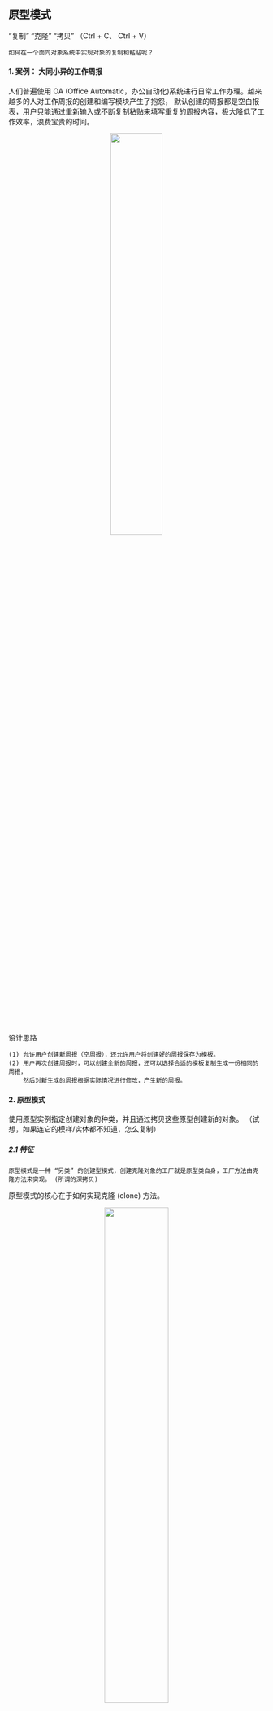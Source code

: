 ## 原型模式
“复制” “克隆” “拷贝” （Ctrl + C、 Ctrl + V）
```
如何在一个面向对象系统中实现对象的复制和粘贴呢？
```

#### 1. 案例： 大同小异的工作周报
人们普遍使用 OA (Office Automatic，办公自动化)系统进行日常工作办理。越来越多的人对工作周报的创建和编写模块产生了抱怨，
默认创建的周报都是空白报表，用户只能通过重新输入或不断复制粘贴来填写重复的周报内容，极大降低了工作效率，浪费宝贵的时间。
<div align="center"><img src="pics/prototype-pattern-1.jpg" width="45%"></div>

设计思路
```
(1) 允许用户创建新周报（空周报），还允许用户将创建好的周报保存为模板。
(2) 用户再次创建周报时，可以创建全新的周报，还可以选择合适的模板复制生成一份相同的周报，
    然后对新生成的周报根据实际情况进行修改，产生新的周报。
```

#### 2. 原型模式
使用原型实例指定创建对象的种类，并且通过拷贝这些原型创建新的对象。 （试想，如果连它的模样/实体都不知道，怎么复制）

##### 2.1 特征
```
原型模式是一种 “另类” 的创建型模式，创建克隆对象的工厂就是原型类自身，工厂方法由克隆方法来实现。 (所谓的深拷贝)
```
原型模式的核心在于如何实现克隆 (clone) 方法。
<div align="center"><img src="pics/prototype-pattern-2.jpg" width="50%"></div>

##### 2.2 代码框架
clone() 方法的通用实现
```java
实例化一个与自身类型相同的对象，将相关的参数传入新创建的对象中，保证它们的成员属性相同。

# 1. 具体原型类定义 （包含 clone() 方法的类）

class ConcretePrototype implements Prototype
{
    private String  attr; //成员属性

    public void  setAttr(String attr)
    {
        this.attr = attr;
    }

    public String  getAttr()
    {
        return this.attr;
    }

    public Prototype  clone() //克隆方法
    {
        Prototype  prototype = new ConcretePrototype(); //创建新对象
        prototype.setAttr(this.attr);
        return prototype;
    }
}

# 2. 主程序 （main）

……
Prototype obj1  = new ConcretePrototype();
obj1.setAttr("Sunny");
Prototype obj2  = obj1.clone(); // 原型模式的特点（深拷贝）
……
```
Java 语言提供的 clone() 方法
```java
所有的 Java 类都继承自 java.lang.Object。 事实上，Object 类提供一个 clone() 方法，可以将一个 Java 对象复制一份。
需要注意的是，能够实现克隆的 Java 类必须实现一个标识接口 Cloneable。

# 1. 具体原型类定义 （包含 clone() 方法的类）

class ConcretePrototype implements Cloneable
{
    ……
    public Prototype  clone()
    {
　　      Object object = null;

　　      try 
　　      {
                object = super.clone();
　　      }
　　      catch (CloneNotSupportedException exception)
　　      {
                System.err.println("Not support cloneable");
　　      }
　　      return (Prototype )object;
    }
    ……
}

# 2. 主程序 （main）

……
Prototype obj1  = new ConcretePrototype();
Prototype obj2  = obj1.clone(); // 原型模式的特点（深拷贝）
……
```

#### 3. 工作周报的原型模式实现
WeeklyLog 充当具体原型类，Object 类充当抽象原型类，clone() 方法为原型方法（工厂方法）。
<div align="center"><img src="pics/prototype-pattern-3.jpg" width="45%"></div>

代码框架：
```java
# 1. 抽象原型类 （此处为 Object 类， 故省略）

# 2. 具体原型类

//工作周报 WeeklyLog： 具体原型类，考虑到代码的可读性和易理解性，只列出部分与模式相关的核心代码
class WeeklyLog implements Cloneable
{
       private  String name;
       private  String date;
       private  String content;

       public  void setName(String name) {
              this.name  = name;
       }

       public  void setDate(String date) {
              this.date  = date;
       }

       public  void setContent(String content) {
              this.content  = content;
       }

       public  String getName() {
              return  (this.name);
       }

       public  String getDate() {
              return  (this.date);
       }

       public  String getContent() {
              return  (this.content);
       }

       // 克隆方法 clone()，此处使用 Java 语言提供的克隆机制
       public WeeklyLog clone()
       {
              Object obj = null;

              try 
              {
                     obj = super.clone();
                     return (WeeklyLog)obj;     
              }
              catch(CloneNotSupportedException e)
              {
                     System.out.println("不支持复制！");
                     return null;
              }
       }
}

# 3. 主程序 （main）

class Client
{
       public  static void main(String args[])
       {
              WeeklyLog log_previous = new WeeklyLog();  //创建原型对象
              log_previous.setName("张无忌");
              log_previous.setDate("第12周");
              log_previous.setContent("这周工作很忙，每天加班！");

              System.out.println("****周报****");
              System.out.println("周次：" +  log_previous.getDate());
              System.out.println("姓名：" +  log_previous.getName());
              System.out.println("内容：" +  log_previous.getContent());

              System.out.println("--------------------------------");

              WeeklyLog  log_new;
              log_new  = log_previous.clone(); //调用克隆方法创建克隆对象
              log_new.setDate("第13周");

              System.out.println("****周报****");
              System.out.println("周次：" + log_new.getDate());
              System.out.println("姓名：" + log_new.getName());
              System.out.println("内容：" + log_new.getContent());
       }
}
```

#### 4. 带附件的周报 (浅克隆，深克隆)
在 Java 语言中，数据类型分为值类型 （基本数据类型） 和引用类型 （引用类型包括：类、接口、数组等复杂类型）。 浅克隆和深克隆的主要区别在于是否支持引用类型的成员变量的复制。

##### 4.1 浅克隆
在浅克隆中，如果原型对象的成员变量是值类型，将复制一份给克隆对象；如果原型对象的成员变量是引用类型，则将引用对象的地址复制一份给克隆对象。
（引用类型的成员对象并没有复制。）
<div align="center"><img src="pics/prototype-pattern-4.jpg" width="40%"></div>

在 Java 语言中，通过覆盖 Object 类的 clone() 方法可以实现浅克隆
<div align="center"><img src="pics/prototype-pattern-5.jpg" width="50%"></div>

代码框架：
```java
# 1. 附件类 （Attachment）

class Attachment
{
       private  String name; //附件名

       public  void setName(String name)
       {
              this.name  = name;
       }

       public  String getName()
       {
              return  this.name;
       }

       public void download()
       {
              System.out.println("下载附件，文件名为" + name);
       }
}

# 2. 具体原型类 WeeklyLog

class WeeklyLog implements Cloneable
{
     //为了简化设计和实现，假设一份工作周报中只有一个附件对象，实际情况中可以包含多个附件，可以通过 List 等集合对象来实现
       private Attachment attachment;
       private String name;
       private  String date;
       private  String content;

       public void setAttachment(Attachment  attachment) {
              this.attachment = attachment;
       }

       public  void setName(String name) {
              this.name  = name;
       }

       public  void setDate(String date) {
              this.date  = date;
       }

       public  void setContent(String content) {
              this.content  = content;
       }

       public Attachment  getAttachment(){
              return (this.attachment);
       }

       public  String getName() {
              return  (this.name);
       }

       public  String getDate() {
              return  (this.date);
       }

       public  String getContent() {
              return  (this.content);
       }

       // 使用 clone() 方法实现浅克隆
       public WeeklyLog clone()
       {
              Object obj = null;

              try
              {
                     obj = super.clone();
                     return (WeeklyLog)obj;
              }
              catch(CloneNotSupportedException  e)
              {
                     System.out.println("不支持复制！");
                     return null;
              }
       }
}

# 3. 主程序 （main）

class Client
{
       public  static void main(String args[])
       {
              WeeklyLog  log_previous, log_new;

              log_previous  = new WeeklyLog(); //创建原型对象
              Attachment  attachment = new Attachment(); //创建附件对象
              log_previous.setAttachment(attachment);  //将附件添加到周报中

              log_new  = log_previous.clone(); //调用克隆方法创建克隆对象

              //比较周报
              System.out.println("周报是否相同？ " + (log_previous ==  log_new));
              //比较附件
              System.out.println("附件是否相同？ " +  (log_previous.getAttachment() == log_new.getAttachment()));
       }
}
```

##### 4.2 深克隆
在深克隆中，无论原型对象的成员变量是值类型还是引用类型，都将复制一份给克隆对象。
<div align="center"><img src="pics/prototype-pattern-6.jpg" width="40%"></div>

在 Java 语言中，如果需要实现深克隆，可以通过序列化 (Serialization) 等方式来实现。
序列化就是将对象写到流的过程，写到流中的对象是原有对象的一个拷贝，而原对象仍然存在于内存中。
通过序列化实现的拷贝不仅可以复制对象本身，而且可以复制其引用的成员对象。
（能够实现序列化的对象其类必须实现 Serializable 接口。）
<div align="center"><img src="pics/prototype-pattern-7.jpg" width="50%"></div>

代码框架：
```java
# 1. 附件类 （Attachment）

import  java.io.*;
class  Attachment implements Serializable
{
       private  String name; //附件名

       public  void setName(String name)
       {
              this.name  = name;
       }

       public  String getName()
       {
              return  this.name;
       }

       public void download()
       {
              System.out.println("下载附件，文件名为" + name);
       }
}

# 2. 具体原型类 WeeklyLog

import  java.io.*;
class  WeeklyLog implements Serializable
{
       private  Attachment attachment;
       private  String name;
       private  String date;
       private  String content;

       public  void setAttachment(Attachment attachment) {
              this.attachment  = attachment;
       }

       public  void setName(String name) {
              this.name  = name;
       }

       public  void setDate(String date) {
              this.date  = date;
       }

       public  void setContent(String content) {
              this.content  = content;
       }

       public  Attachment getAttachment(){
              return  (this.attachment);
       }

       public  String getName() {
              return  (this.name);
       }

       public  String getDate() {
              return  (this.date);
       }

       public  String getContent() {
              return  (this.content);
       }

       // 使用序列化技术实现深克隆
       public WeeklyLog deepClone()
         throws  IOException, ClassNotFoundException, OptionalDataException
       {
              //将对象写入流中
              ByteArrayOutputStream bao = new  ByteArrayOutputStream();
              ObjectOutputStream oos = new  ObjectOutputStream(bao);
              oos.writeObject(this);

              //将对象从流中取出
              ByteArrayInputStream bis = new  ByteArrayInputStream(bao.toByteArray());
              ObjectInputStream ois = new  ObjectInputStream(bis);
              
              return  (WeeklyLog)ois.readObject();
       }
}

# 3. 主程序 （main）

class Client
{
       public  static void main(String args[])
       {
              WeeklyLog  log_previous, log_new = null;

              log_previous  = new WeeklyLog(); //创建原型对象
              Attachment  attachment = new Attachment(); //创建附件对象
              log_previous.setAttachment(attachment);  //将附件添加到周报中

              try
              {
                     log_new =  log_previous.deepClone(); //调用深克隆方法创建克隆对象
              }
              catch(Exception e)
              {
                     System.err.println("克隆失败！");
              }

              //比较周报
              System.out.println("周报是否相同？ " + (log_previous ==  log_new));

              //比较附件
              System.out.println("附件是否相同？ " +  (log_previous.getAttachment() == log_new.getAttachment()));
       }
}
```
说明
```
Java 语言提供的 Cloneable 接口和 Serializable 接口的代码非常简单，它们都是空接口，这种空接口也称为标识接口。
标识接口中没有任何方法的定义，其作用是告诉 JRE 这些接口的实现类是否具有某个功能。
```

#### 5. 原型管理器 （Prototype Manager） 的引入和实现
原型管理器是将多个原型对象存储在一个集合中供客户端使用，即：一个专门负责克隆对象的工厂。
（包含一个集合成员变量，存储了多个原型对象，通过复制集合中对应的原型对象来获得新对象。）
<div align="center"><img src="pics/prototype-pattern-8.jpg" width="50%"></div>

##### 5.1 原型管理器案例： 公文管理器实现
日常办公中有许多具体公文类需要处理，例如 《可行性分析报告》、《立项建议书》、《软件需求规格说明书》、《项目进展报告》等。 （新需求：公文模板的统一管理）
<div align="center"><img src="pics/prototype-pattern-9.jpg" width="55%"></div>

代码框架：
```java
# 1. 抽象公文原型类 （abstract prototype）

import java.util.*;
//抽象公文接口，也可定义为抽象类，提供 clone() 方法的实现，将业务方法声明为抽象方法
interface OfficialDocument extends  Cloneable
{
       public  OfficialDocument clone();
       public  void display();
}

# 2. 具体公文原型类 (concrete prototype)

//可行性分析报告 (Feasibility Analysis Report) 类
class FAR implements OfficialDocument
{
       public  OfficialDocument clone()
      {
              OfficialDocument  far = null;

              try
              {
                     far  = (OfficialDocument)super.clone();
              }
              catch(CloneNotSupportedException  e)
              {
                      System.out.println("不支持复制！");
              }

              return  far;
       }

       public  void display()
       {
              System.out.println("《可行性分析报告》");
       }
}

//软件需求规格说明书 (Software Requirements Specification) 类
class SRS implements OfficialDocument
{
       public  OfficialDocument clone()
       {
              OfficialDocument  srs = null;

              try
              {
                     srs  = (OfficialDocument)super.clone();
              }
              catch(CloneNotSupportedException  e)
              { 
                     System.out.println("不支持复制！");
              }

              return  srs;
       }

       public  void display()
       {
              System.out.println("《软件需求规格说明书》");
       }
}

# 3. 原型管理器 （Prototype Manager） - 对手：工厂方法模式的工厂 （针对一个继承系列创建）
（使用饿汉式单例实现）

class  PrototypeManager
{
       //定义一个 Hashtable，用于存储原型对象
       private Hashtable ht = new Hashtable();

       private static PrototypeManager pm =  new PrototypeManager();
      
       //为 Hashtable 增加公文对象   
       private  PrototypeManager()
       {
              ht.put("far", new FAR()); //具体公文类 1 （空模板）
              ht.put("srs", new SRS()); //具体公文类 2 （空模板）
       }

       //增加新的公文对象 （自定义模板）
       public void addOfficialDocument(String key, OfficialDocument doc)
       {
              ht.put(key,doc);
       }

       //通过浅克隆获取新的公文对象 （工厂方法）
       public OfficialDocument getOfficialDocument(String key)
       {
              return  ((OfficialDocument)ht.get(key)).clone();
       }

       public static PrototypeManager getPrototypeManager()
       {
              return pm;
       }
}

# 4. 主程序 （main）

class Client
{
       public  static void main(String args[])
       {
              //获取原型管理器对象
              PrototypeManager pm =  PrototypeManager.getPrototypeManager();  

              OfficialDocument  doc1,doc2,doc3,doc4;
        
              doc1  = pm.getOfficialDocument("far");
              doc1.display();
              doc2  = pm.getOfficialDocument("far");
              doc2.display();

              System.out.println(doc1  == doc2);

              doc3  = pm.getOfficialDocument("srs");
              doc3.display();
              doc4  = pm.getOfficialDocument("srs");
              doc4.display();

              System.out.println(doc3  == doc4);
       }
}
```

##### 5.2 思考
```
如果需要增加一种新类型的公文，如 《项目进展报告》 (Project Progress Report, PPR)，
公文管理器系统源代码如何修改。 是否符合 “开闭原则”？
```

#### 6. 本模式优缺点
原型模式作为一种快速创建大量相同或相似对象的方式，被广泛使用。
很多软件提供的复制 (Ctrl + C) 和粘贴 (Ctrl + V) 操作就是原型模式的典型应用。
```
优：
▪ 提供一种新的对象创建方式。
▪ 工厂方法模式常常需要有一个与产品类等级结构相同的工厂等级结构，而原型模式就不需要。
  （但是，每个产品类成为了原型类，需要添加/实现 clone() 方法）
▪ 可辅助实现办公软件中的撤销操作。
缺：
▪ 需要为每一个类配备一个克隆方法。
▪ 实现深克隆时需要编写较为复杂的代码。
```
适用场景
```
▫ 需要实现大型软件的复制、粘贴功能时。
▫ 实现回滚功能时，使用原型模式保存对象的状态。
▫ 取代工厂方法模式分层次的工厂类来创建分层次的对象的实现方式。
```

